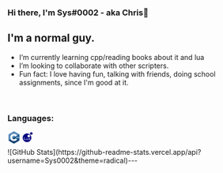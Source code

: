 ### Hi there, I'm Sys#0002 - aka Chris👋


## I'm a normal guy.

-  I’m currently learning cpp/reading books about it and lua
-  I’m looking to collaborate with other scripters.
-  Fun fact: I love having fun, talking with friends, doing school assignments, since I'm good at it.


<br />

### Languages:

<img align="left" alt="C++" width="26px" src="https://raw.githubusercontent.com/github/explore/main/topics/cpp/cpp.png" />
<img align="left" alt="Lua" width="26px" src="https://raw.githubusercontent.com/github/explore/main/topics/lua/lua.png" />


<br />
<br />
![GitHub Stats](https://github-readme-stats.vercel.app/api?username=Sys0002&theme=radical)---


